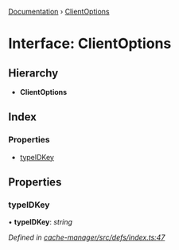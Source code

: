[Documentation](../README.md) › [ClientOptions](clientoptions.md)

# Interface: ClientOptions

## Hierarchy

* **ClientOptions**

## Index

### Properties

* [typeIDKey](clientoptions.md#typeidkey)

## Properties

###  typeIDKey

• **typeIDKey**: *string*

*Defined in [cache-manager/src/defs/index.ts:47](https://github.com/badbatch/graphql-box/blob/5db63dc/packages/cache-manager/src/defs/index.ts#L47)*
